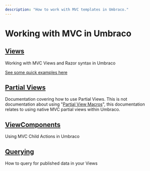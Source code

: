 ```yaml
---
description: "How to work with MVC templates in Umbraco."
---
```


# Working with MVC in Umbraco

## [Views](views.md)

Working with MVC Views and Razor syntax in Umbraco

[See some quick examples here](examples.md)

## [Partial Views](partial-views.md)

Documentation covering how to use Partial Views. This is not documentation about using "[Partial View Macros](../macros/partial-view-macros.md)", this documentation relates to using native MVC partial views within Umbraco.

## [ViewComponents](viewcomponents.md)

Using MVC Child Actions in Umbraco

## [Querying](querying.md)

How to query for published data in your Views
